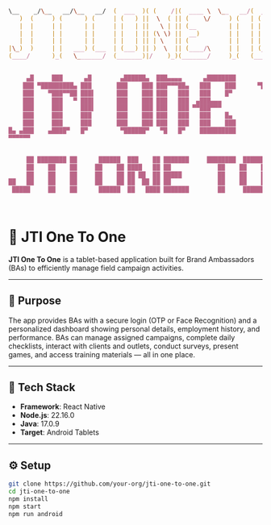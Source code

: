 ```zsh
   
\__    _/\__   __/\__   __/  (  ___  )( (    /|(  ____ \  \__   __/(  ___  )  (  ___  )( (    /|(  ____ \
   )  (     ) (      ) (     | (   ) ||  \  ( || (    \/     ) (   | (   ) |  | (   ) ||  \  ( || (    \/
   |  |     | |      | |     | |   | ||   \ | || (__         | |   | |   | |  | |   | ||   \ | || (__    
   |  |     | |      | |     | |   | || (\ \) ||  __)        | |   | |   | |  | |   | || (\ \) ||  __)   
   |  |     | |      | |     | |   | || | \   || (           | |   | |   | |  | |   | || | \   || (      
|\_)  )     | |   ___) (___  | (___) || )  \  || (____/\     | |   | (___) |  | (___) || )  \  || (____/\
(____/      )_(   \_______/  (_______)|/    )_)(_______/     )_(   (_______)  (_______)|/    )_)(_______/
                                                                                                         

     ▄█     ███      ▄█        ▄██████▄  ███▄▄▄▄      ▄████████          ███      ▄██████▄        ▄██████▄  ███▄▄▄▄      ▄████████ 
    ███ ▀█████████▄ ███       ███    ███ ███▀▀▀██▄   ███    ███      ▀█████████▄ ███    ███      ███    ███ ███▀▀▀██▄   ███    ███ 
    ███    ▀███▀▀██ ███▌      ███    ███ ███   ███   ███    █▀          ▀███▀▀██ ███    ███      ███    ███ ███   ███   ███    █▀  
    ███     ███   ▀ ███▌      ███    ███ ███   ███  ▄███▄▄▄              ███   ▀ ███    ███      ███    ███ ███   ███  ▄███▄▄▄     
    ███     ███     ███▌      ███    ███ ███   ███ ▀▀███▀▀▀              ███     ███    ███      ███    ███ ███   ███ ▀▀███▀▀▀     
    ███     ███     ███       ███    ███ ███   ███   ███    █▄           ███     ███    ███      ███    ███ ███   ███   ███    █▄  
    ███     ███     ███       ███    ███ ███   ███   ███    ███          ███     ███    ███      ███    ███ ███   ███   ███    ███ 
█▄ ▄███    ▄████▀   █▀         ▀██████▀   ▀█   █▀    ██████████         ▄████▀    ▀██████▀        ▀██████▀   ▀█   █▀    ██████████ 
▀▀▀▀▀▀                                                                                                              


     ██ ████████ ██      ██████  ███    ██ ███████     ████████  ██████       ██████  ███    ██ ███████ 
     ██    ██    ██     ██    ██ ████   ██ ██             ██    ██    ██     ██    ██ ████   ██ ██      
     ██    ██    ██     ██    ██ ██ ██  ██ █████          ██    ██    ██     ██    ██ ██ ██  ██ █████   
██   ██    ██    ██     ██    ██ ██  ██ ██ ██             ██    ██    ██     ██    ██ ██  ██ ██ ██      
 █████     ██    ██      ██████  ██   ████ ███████        ██     ██████       ██████  ██   ████ ███████ 
                                                                                                        
                                                                                                        


```

# 📱 JTI One To One

**JTI One To One** is a tablet-based application built for Brand Ambassadors (BAs) to efficiently manage field campaign activities.

---

## 🚀 Purpose

The app provides BAs with a secure login (OTP or Face Recognition) and a personalized dashboard showing personal details, employment history, and performance. BAs can manage assigned campaigns, complete daily checklists, interact with clients and outlets, conduct surveys, present games, and access training materials — all in one place.

---

## 🔧 Tech Stack

- **Framework**: React Native  
- **Node.js**: 22.16.0  
- **Java**: 17.0.9  
- **Target**: Android Tablets

---

## ⚙️ Setup

```bash
git clone https://github.com/your-org/jti-one-to-one.git
cd jti-one-to-one
npm install
npm start
npm run android

```